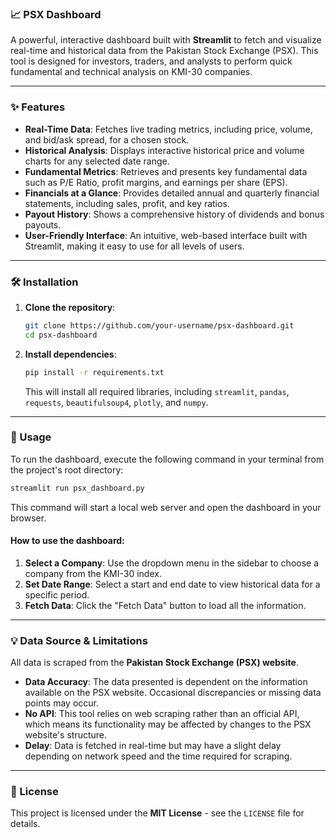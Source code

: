 ### 📈 PSX Dashboard

A powerful, interactive dashboard built with **Streamlit** to fetch and visualize real-time and historical data from the Pakistan Stock Exchange (PSX). This tool is designed for investors, traders, and analysts to perform quick fundamental and technical analysis on KMI-30 companies.

-----

### ✨ Features

  * **Real-Time Data**: Fetches live trading metrics, including price, volume, and bid/ask spread, for a chosen stock.
  * **Historical Analysis**: Displays interactive historical price and volume charts for any selected date range.
  * **Fundamental Metrics**: Retrieves and presents key fundamental data such as P/E Ratio, profit margins, and earnings per share (EPS).
  * **Financials at a Glance**: Provides detailed annual and quarterly financial statements, including sales, profit, and key ratios.
  * **Payout History**: Shows a comprehensive history of dividends and bonus payouts.
  * **User-Friendly Interface**: An intuitive, web-based interface built with Streamlit, making it easy to use for all levels of users.

-----

### 🛠️ Installation

1.  **Clone the repository**:

    ```bash
    git clone https://github.com/your-username/psx-dashboard.git
    cd psx-dashboard
    ```

2.  **Install dependencies**:

    ```bash
    pip install -r requirements.txt
    ```

    This will install all required libraries, including `streamlit`, `pandas`, `requests`, `beautifulsoup4`, `plotly`, and `numpy`.

-----

### 🚀 Usage

To run the dashboard, execute the following command in your terminal from the project's root directory:

```bash
streamlit run psx_dashboard.py
```

This command will start a local web server and open the dashboard in your browser.

#### How to use the dashboard:

1.  **Select a Company**: Use the dropdown menu in the sidebar to choose a company from the KMI-30 index.
2.  **Set Date Range**: Select a start and end date to view historical data for a specific period.
3.  **Fetch Data**: Click the "Fetch Data" button to load all the information.

-----

### 💡 Data Source & Limitations

All data is scraped from the **Pakistan Stock Exchange (PSX) website**.

  * **Data Accuracy**: The data presented is dependent on the information available on the PSX website. Occasional discrepancies or missing data points may occur.
  * **No API**: This tool relies on web scraping rather than an official API, which means its functionality may be affected by changes to the PSX website's structure.
  * **Delay**: Data is fetched in real-time but may have a slight delay depending on network speed and the time required for scraping.

-----

### 📝 License

This project is licensed under the **MIT License** - see the `LICENSE` file for details.